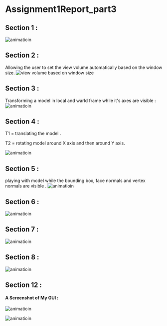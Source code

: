 # Assignment1Report_part3 

## Section 1 :

![animatioin ](./screenshots/Animation_sectin1.0.gif)


## Section 2 :

Allowing the user to set the view volume automatically based on the window size.
![view volume based on window size ](./screenshots/Animation_sectin2.gif)

## Section 3 :
Transforming a model in local and warld frame while it's axes are visible : 
![animatioin ](./screenshots/Animation_sectin3.gif)


## Section 4 :

T1 = translating the model .

T2 = rotating model around X axis and then around Y axis.

![animatioin ](./screenshots/Animation_sectin4.gif)

## Section 5 :
playing with model while the bounding box, face normals and vertex normals are visible . 
![animatioin ](./screenshots/Animation_sectin5.gif)

## Section 6 :

![animatioin ](./screenshots/Animation_sectin6.gif)

## Section 7 :

![animatioin ](./screenshots/Animation_sectin7.0.gif)

## Section 8 :
![animatioin ](./screenshots/Animation_sectin8.1.gif)
## Section 12 :

#### A Screenshot  of My GUI : 

![animatioin ](./screenshots/Screenshot8_P3S12.png)

![animatioin ](./screenshots/Screenshot8_P3S12.2.png)